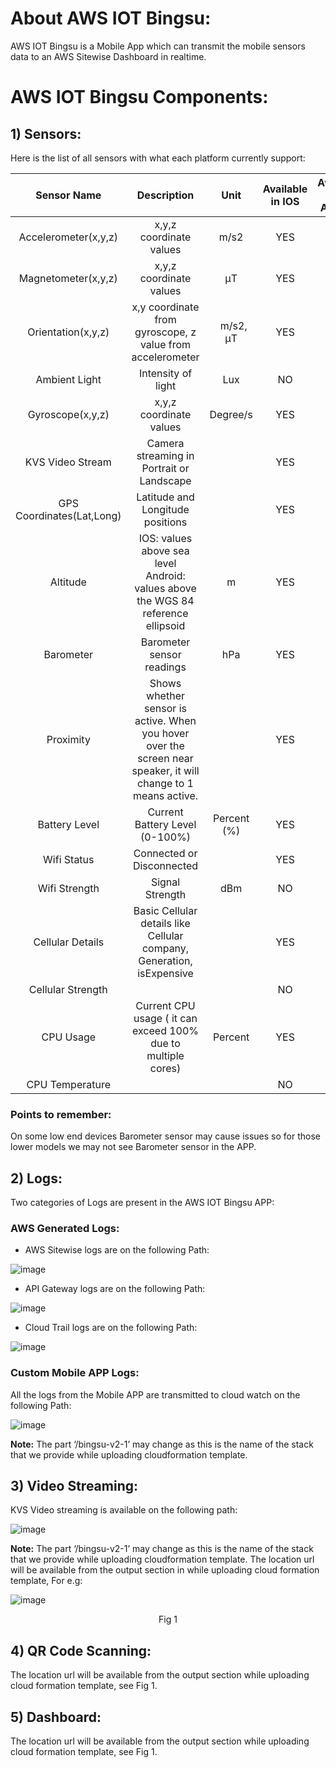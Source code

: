 # **About AWS IOT Bingsu:**
AWS IOT Bingsu is a Mobile App which can transmit the mobile sensors data to an AWS Sitewise Dashboard in realtime.

# **AWS IOT Bingsu Components:**

## **1) Sensors:** 
Here is the list of all sensors with what each platform currently support:

|Sensor Name|Description|Unit|Available in IOS|Available in Android|
| :-: | :-: | :-: | :-: | :-: |
|Accelerometer(x,y,z)|x,y,z coordinate values|m/s2|YES|YES|
|Magnetometer(x,y,z)|x,y,z coordinate values|μT|YES|YES|
|Orientation(x,y,z)|x,y coordinate from gyroscope, z value from accelerometer|`	`m/s2, μT|YES|YES|
|Ambient Light|Intensity of light |Lux|NO|YES|
|Gyroscope(x,y,z)|x,y,z coordinate values|Degree/s|YES|YES|
|KVS Video Stream|Camera streaming in Portrait or Landscape||YES|YES|
|GPS Coordinates(Lat,Long)|Latitude and Longitude positions||YES|YES|
|Altitude|IOS: values above sea level<br>Android: values above the WGS 84 reference ellipsoid  |m|YES|YES|
|Barometer|Barometer sensor readings|hPa|YES|YES|
|Proximity|Shows whether sensor is active. When you hover over the screen near speaker, it will change to 1 means active.||YES|YES|
|Battery Level|Current Battery Level (0-100%)|Percent (%)|YES|YES|
|Wifi Status|Connected or Disconnected||YES|YES|
|Wifi Strength|Signal Strength|dBm|NO|YES|
|Cellular Details|Basic Cellular details like Cellular company, Generation, isExpensive||YES|YES|
|Cellular Strength|||NO|NO|
|CPU Usage|Current CPU usage ( it can exceed 100% due to multiple cores)|Percent|YES|YES|
|CPU Temperature|||NO|NO|

### **Points to remember:**
On some low end devices Barometer sensor may cause issues so for those lower models we may not see Barometer sensor in the APP.

## **2) Logs:** 
Two categories of Logs are present in the AWS IOT Bingsu APP:

### **AWS Generated Logs:**

- AWS Sitewise logs are on the following Path:

![image](https://user-images.githubusercontent.com/114899075/199219755-8074ad1e-e9a3-47c2-bc5a-b863320608d8.png)


- API Gateway logs are on the following Path:

![image](https://user-images.githubusercontent.com/114899075/199219867-52694a5c-6c38-4339-98a0-4a9693ed46ee.png)


- Cloud Trail logs are on the following Path:

![image](https://user-images.githubusercontent.com/114899075/199219903-ed62330f-4fa7-4626-ac90-018654cfeb29.png)



### **Custom Mobile APP Logs:**


All the logs from the Mobile APP are transmitted to cloud watch on the following Path:

![image](https://user-images.githubusercontent.com/114899075/199219968-6ea00195-1781-48f3-b685-bd5a75374bbf.png)


**Note:** The part ‘/bingsu-v2-1’ may change as this is the name of the stack that we provide while uploading cloudformation template.


## **3) Video Streaming:**

KVS Video streaming is available on the following path:

![image](https://user-images.githubusercontent.com/114899075/199220016-136b5e9c-dc25-4795-804e-ab7b53211c3a.png)



**Note:** The part ‘/bingsu-v2-1’ may change as this is the name of the stack that we provide while uploading cloudformation template. The location url will be available from the output section in while uploading cloud formation template, For e.g:

![image](https://user-images.githubusercontent.com/114899075/199220075-861296a5-aafe-4ce5-aa06-8fdc237e4bf2.png)

<div align="center">Fig 1</div>

## **4) QR Code Scanning:**
The location url will be available from the output section while uploading cloud formation template, see Fig 1.

## **5) Dashboard:**
The location url will be available from the output section while uploading cloud formation template, see Fig 1.



